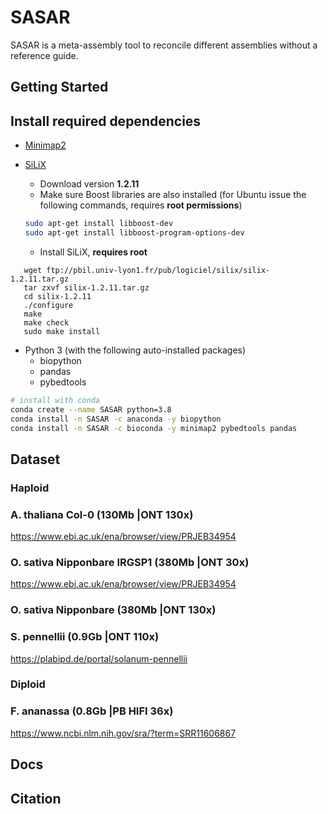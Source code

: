 # SASAR 

SASAR is a meta-assembly tool to reconcile different assemblies without a reference guide. 

## Getting Started
## Install required dependencies

- [Minimap2](https://github.com/lh3/minimap2)    
- [SiLiX](http://lbbe.univ-lyon1.fr/-SiLiX-?lang=en)

   * Download version **1.2.11**
   * Make sure Boost libraries are also installed (for Ubuntu issue the following commands, requires **root permissions**)
   ```bash
   sudo apt-get install libboost-dev
   sudo apt-get install libboost-program-options-dev
   ```
   * Install SiLiX, **requires root**
```
   wget ftp://pbil.univ-lyon1.fr/pub/logiciel/silix/silix-1.2.11.tar.gz
   tar zxvf silix-1.2.11.tar.gz
   cd silix-1.2.11
   ./configure
   make
   make check
   sudo make install
```
- Python 3 (with the following auto-installed packages)
    - biopython
    - pandas
    - pybedtools 
```bash
# install with conda
conda create --name SASAR python=3.8
conda install -n SASAR -c anaconda -y biopython
conda install -n SASAR -c bioconda -y minimap2 pybedtools pandas

```
## Dataset 
### Haploid
### A. thaliana Col-0 (130Mb |ONT 130x)
https://www.ebi.ac.uk/ena/browser/view/PRJEB34954

### O. sativa Nipponbare IRGSP1 (380Mb |ONT 30x)
https://www.ebi.ac.uk/ena/browser/view/PRJEB34954

### O. sativa Nipponbare  (380Mb |ONT 130x)

### S. pennellii  (0.9Gb |ONT 110x)
https://plabipd.de/portal/solanum-pennellii

### Diploid
### F. ananassa (0.8Gb	|PB HIFI 36x)
https://www.ncbi.nlm.nih.gov/sra/?term=SRR11606867
## Docs
## Citation
